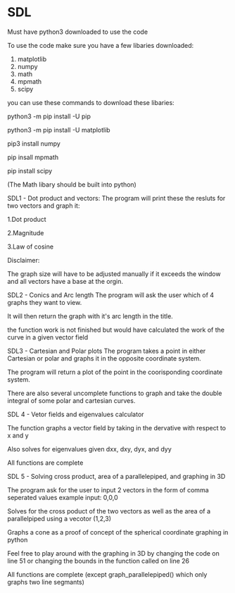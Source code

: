 # SDL

Must have python3 downloaded to use the code

To use the code make sure you have a few libaries downloaded:
1. matplotlib 
2. numpy
3. math
4. mpmath
5. scipy

you can use these commands to download these libaries:

python3 -m pip install -U pip

python3 -m pip install -U matplotlib

pip3 install numpy

pip insall mpmath

pip install scipy

(The Math libary should be built into python)

SDL1 - Dot product and vectors:
The program will print these the resluts for two vectors and graph it:

1.Dot product

2.Magnitude

3.Law of cosine


Disclaimer:

The graph size will have to be adjusted manually if it exceeds the window and all vectors have a base at the orgin.

SDL2 - Conics and Arc length
The program will ask the user which of 4 graphs they want to view. 

It will then return the graph with it's arc length in the title.

the function work is not finished but would have calculated the work of the curve in a given vector field

SDL3 - Cartesian and Polar plots
The program takes a point in either Cartesian or polar and graphs it in the opposite coordinate system.

The program will return a plot of the point in the coorisponding coordinate system.

There are also several uncomplete functions to graph and take the double integral of some polar and cartesian curves.


SDL 4 - Vetor fields and eigenvalues calculator

The function graphs a vector field by taking in the dervative with respect to x and y

Also solves for eigenvalues given dxx, dxy, dyx, and dyy

All functions are complete

SDL 5 - Solving cross product, area of a parallelepiped, and graphing in 3D

The program ask for the user to input 2 vectors in the form of comma seperated values example input: 0,0,0

Solves for the cross poduct of the two vectors as well as the area of a parallelpiped using a vecotor (1,2,3) 

Graphs a cone as a proof of concept of the spherical coordinate graphing in python

Feel free to play around with the graphing in 3D by changing the code on line 51 or changing the bounds in the function called on line 26

All functions are complete (except graph_parallelepiped() which only graphs two line segmants)
